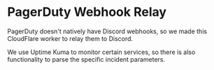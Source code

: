 # PagerDuty Webhook Relay

PagerDuty doesn't natively have Discord webhooks, so we made this CloudFlare worker to relay them to Discord.

We use Uptime Kuma to monitor certain services, so there is also functionality to parse the specific incident parameters.

